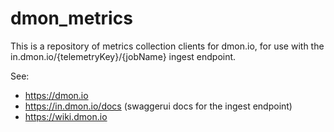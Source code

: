 # dmon_metrics

This is a repository of metrics collection clients for dmon.io, for use
with the in.dmon.io/{telemetryKey}/{jobName} ingest endpoint.

See: 
* https://dmon.io
* https://in.dmon.io/docs (swaggerui docs for the ingest endpoint)
* https://wiki.dmon.io
